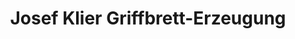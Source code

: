 ---
title: "Josef Klier Griffbrett-Erzeugung"
url: /moehrendorf/josef-klier-griffbrett-erzeugung/
shop: Instrumente
---